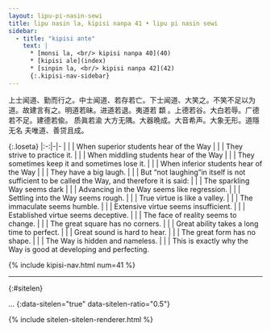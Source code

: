 ```yaml
---
layout: lipu-pi-nasin-sewi
title: lipu nasin la, kipisi nanpa 41 • lipu pi nasin sewi
sidebar:
  - title: "kipisi ante"
    text: |
      * [monsi la, <br/> kipisi nanpa 40](40)
      * [kipisi ale](index)
      * [sinpin la, <br/> kipisi nanpa 42](42)
      {:.kipisi-nav-sidebar}
---
```


上士闻道、勤而行之。中士闻道、若存若亡。下士闻道、大笑之。不笑不足以为道。故建言有之。明道若昧。进道若退。夷道若 纇 。上德若谷。大白若辱。广德若不足。建德若偸。 质眞若渝 大方无隅。大器晩成。大音希声。大象无形。道隱无名 夫唯道、善贷且成。

{:.loseta}
|:-:|-|-
|  |  | When superior students hear of the Way
|  |  | They strive to practice it.
|  |  | When middling students hear of the Way
|  |  | They sometimes keep it and sometimes lose it.
|  |  | When inferior students hear of the Way
|  |  | They have a big laugh.
|  |  | But “not laughing”in itself is not sufficient to be called the Way, and therefore it is said:
|  |  | The sparkling Way seems dark
|  |  | Advancing in the Way seems like regression.
|  |  | Settling into the Way seems rough.
|  |  | True virtue is like a valley.
|  |  | The immaculate seems humble.
|  |  | Extensive virtue seems insufficient.
|  |  | Established virtue seems deceptive.
|  |  | The face of reality seems to change.
|  |  | The great square has no corners.
|  |  | Great ability takes a long time to perfect.
|  |  | Great sound is hard to hear.
|  |  | The great form has no shape.
|  |  | The Way is hidden and nameless.
|  |  | This is exactly why the Way is good at developing and perfecting.

{% include kipisi-nav.html num=41 %}

-------
{:#sitelen}

...
{:data-sitelen="true" data-sitelen-ratio="0.5"}

{% include sitelen-sitelen-renderer.html %}
